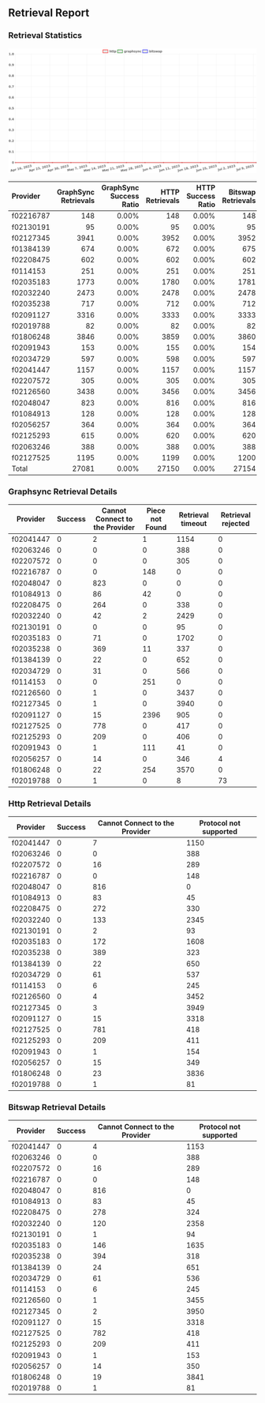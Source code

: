 ## Retrieval Report
### Retrieval Statistics
<img src="https://raw.githubusercontent.com/data-preservation-programs/filplus-checker-assets/main/filecoin-project/filecoin-plus-large-datasets/issues/1678/1689327237915.png"/>

| Provider  | GraphSync Retrievals | GraphSync Success Ratio | HTTP Retrievals | HTTP Success Ratio | Bitswap Retrievals | Bitswap Success Ratio |
| :-------- | -------------------: | ----------------------: | --------------: | -----------------: | -----------------: | --------------------: |
| f02216787 |                  148 |                   0.00% |             148 |              0.00% |                148 |                 0.00% |
| f02130191 |                   95 |                   0.00% |              95 |              0.00% |                 95 |                 0.00% |
| f02127345 |                 3941 |                   0.00% |            3952 |              0.00% |               3952 |                 0.00% |
| f01384139 |                  674 |                   0.00% |             672 |              0.00% |                675 |                 0.00% |
| f02208475 |                  602 |                   0.00% |             602 |              0.00% |                602 |                 0.00% |
| f0114153  |                  251 |                   0.00% |             251 |              0.00% |                251 |                 0.00% |
| f02035183 |                 1773 |                   0.00% |            1780 |              0.00% |               1781 |                 0.00% |
| f02032240 |                 2473 |                   0.00% |            2478 |              0.00% |               2478 |                 0.00% |
| f02035238 |                  717 |                   0.00% |             712 |              0.00% |                712 |                 0.00% |
| f02091127 |                 3316 |                   0.00% |            3333 |              0.00% |               3333 |                 0.00% |
| f02019788 |                   82 |                   0.00% |              82 |              0.00% |                 82 |                 0.00% |
| f01806248 |                 3846 |                   0.00% |            3859 |              0.00% |               3860 |                 0.00% |
| f02091943 |                  153 |                   0.00% |             155 |              0.00% |                154 |                 0.00% |
| f02034729 |                  597 |                   0.00% |             598 |              0.00% |                597 |                 0.00% |
| f02041447 |                 1157 |                   0.00% |            1157 |              0.00% |               1157 |                 0.00% |
| f02207572 |                  305 |                   0.00% |             305 |              0.00% |                305 |                 0.00% |
| f02126560 |                 3438 |                   0.00% |            3456 |              0.00% |               3456 |                 0.00% |
| f02048047 |                  823 |                   0.00% |             816 |              0.00% |                816 |                 0.00% |
| f01084913 |                  128 |                   0.00% |             128 |              0.00% |                128 |                 0.00% |
| f02056257 |                  364 |                   0.00% |             364 |              0.00% |                364 |                 0.00% |
| f02125293 |                  615 |                   0.00% |             620 |              0.00% |                620 |                 0.00% |
| f02063246 |                  388 |                   0.00% |             388 |              0.00% |                388 |                 0.00% |
| f02127525 |                 1195 |                   0.00% |            1199 |              0.00% |               1200 |                 0.00% |
| Total     |                27081 |                   0.00% |           27150 |              0.00% |              27154 |                 0.00% |

### Graphsync Retrieval Details
| Provider  | Success | Cannot Connect to the Provider | Piece not Found | Retrieval timeout | Retrieval rejected |
| --------- | ------- | ------------------------------ | --------------- | ----------------- | ------------------ |
| f02041447 | 0       | 2                              | 1               | 1154              | 0                  |
| f02063246 | 0       | 0                              | 0               | 388               | 0                  |
| f02207572 | 0       | 0                              | 0               | 305               | 0                  |
| f02216787 | 0       | 0                              | 148             | 0                 | 0                  |
| f02048047 | 0       | 823                            | 0               | 0                 | 0                  |
| f01084913 | 0       | 86                             | 42              | 0                 | 0                  |
| f02208475 | 0       | 264                            | 0               | 338               | 0                  |
| f02032240 | 0       | 42                             | 2               | 2429              | 0                  |
| f02130191 | 0       | 0                              | 0               | 95                | 0                  |
| f02035183 | 0       | 71                             | 0               | 1702              | 0                  |
| f02035238 | 0       | 369                            | 11              | 337               | 0                  |
| f01384139 | 0       | 22                             | 0               | 652               | 0                  |
| f02034729 | 0       | 31                             | 0               | 566               | 0                  |
| f0114153  | 0       | 0                              | 251             | 0                 | 0                  |
| f02126560 | 0       | 1                              | 0               | 3437              | 0                  |
| f02127345 | 0       | 1                              | 0               | 3940              | 0                  |
| f02091127 | 0       | 15                             | 2396            | 905               | 0                  |
| f02127525 | 0       | 778                            | 0               | 417               | 0                  |
| f02125293 | 0       | 209                            | 0               | 406               | 0                  |
| f02091943 | 0       | 1                              | 111             | 41                | 0                  |
| f02056257 | 0       | 14                             | 0               | 346               | 4                  |
| f01806248 | 0       | 22                             | 254             | 3570              | 0                  |
| f02019788 | 0       | 1                              | 0               | 8                 | 73                 |

### Http Retrieval Details
| Provider  | Success | Cannot Connect to the Provider | Protocol not supported |
| --------- | ------- | ------------------------------ | ---------------------- |
| f02041447 | 0       | 7                              | 1150                   |
| f02063246 | 0       | 0                              | 388                    |
| f02207572 | 0       | 16                             | 289                    |
| f02216787 | 0       | 0                              | 148                    |
| f02048047 | 0       | 816                            | 0                      |
| f01084913 | 0       | 83                             | 45                     |
| f02208475 | 0       | 272                            | 330                    |
| f02032240 | 0       | 133                            | 2345                   |
| f02130191 | 0       | 2                              | 93                     |
| f02035183 | 0       | 172                            | 1608                   |
| f02035238 | 0       | 389                            | 323                    |
| f01384139 | 0       | 22                             | 650                    |
| f02034729 | 0       | 61                             | 537                    |
| f0114153  | 0       | 6                              | 245                    |
| f02126560 | 0       | 4                              | 3452                   |
| f02127345 | 0       | 3                              | 3949                   |
| f02091127 | 0       | 15                             | 3318                   |
| f02127525 | 0       | 781                            | 418                    |
| f02125293 | 0       | 209                            | 411                    |
| f02091943 | 0       | 1                              | 154                    |
| f02056257 | 0       | 15                             | 349                    |
| f01806248 | 0       | 23                             | 3836                   |
| f02019788 | 0       | 1                              | 81                     |

### Bitswap Retrieval Details
| Provider  | Success | Cannot Connect to the Provider | Protocol not supported |
| --------- | ------- | ------------------------------ | ---------------------- |
| f02041447 | 0       | 4                              | 1153                   |
| f02063246 | 0       | 0                              | 388                    |
| f02207572 | 0       | 16                             | 289                    |
| f02216787 | 0       | 0                              | 148                    |
| f02048047 | 0       | 816                            | 0                      |
| f01084913 | 0       | 83                             | 45                     |
| f02208475 | 0       | 278                            | 324                    |
| f02032240 | 0       | 120                            | 2358                   |
| f02130191 | 0       | 1                              | 94                     |
| f02035183 | 0       | 146                            | 1635                   |
| f02035238 | 0       | 394                            | 318                    |
| f01384139 | 0       | 24                             | 651                    |
| f02034729 | 0       | 61                             | 536                    |
| f0114153  | 0       | 6                              | 245                    |
| f02126560 | 0       | 1                              | 3455                   |
| f02127345 | 0       | 2                              | 3950                   |
| f02091127 | 0       | 15                             | 3318                   |
| f02127525 | 0       | 782                            | 418                    |
| f02125293 | 0       | 209                            | 411                    |
| f02091943 | 0       | 1                              | 153                    |
| f02056257 | 0       | 14                             | 350                    |
| f01806248 | 0       | 19                             | 3841                   |
| f02019788 | 0       | 1                              | 81                     |
